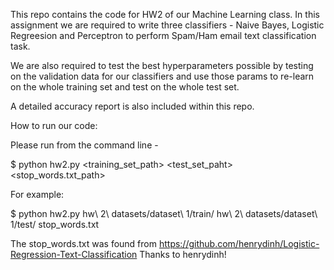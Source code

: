 This repo contains the code for HW2 of our Machine Learning class. In this assignment we are required to write three classifiers - Naive Bayes, Logistic Regreesion and Perceptron to perform Spam/Ham email text classification task.

We are also required to test the best hyperparameters possible by testing on the validation data for our classifiers and use those params to re-learn on the whole training set and test on the whole test set.

A detailed accuracy report is also included within this repo.

How to run our code:

Please run from the command line -

$ python hw2.py <training_set_path> <test_set_paht> <stop_words.txt_path>

For example:

$ python hw2.py hw\ 2\ datasets/dataset\ 1/train/ hw\ 2\ datasets/dataset\ 1/test/ stop_words.txt

The stop_words.txt was found from 
https://github.com/henrydinh/Logistic-Regression-Text-Classification
Thanks to henrydinh!
